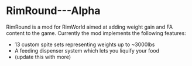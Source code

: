 # RimRound---Alpha

RimRound is a mod for RimWorld aimed at adding weight gain and FA content to the game. Currently the mod implements the following features:

<ul>
<li>13 custom spite sets representing weights up to ~3000lbs</li>
<li>A feeding dispenser system which lets you liquify your food</li>
<li>(update this with more)</li>

</ul>
